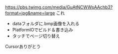 https://pbs.twimg.com/media/GuAtNCWWsAAchb3?format=jpg&name=large
これ

- dataフォルダに.bmp画像を入れる
- PlatformIOでビルド＆書き込み
- タッチでページ切り替え

Cursorありがとう

